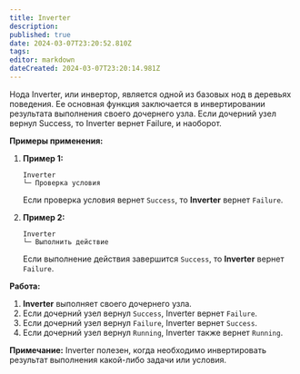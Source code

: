 ```yaml
---
title: Inverter
description: 
published: true
date: 2024-03-07T23:20:52.810Z
tags: 
editor: markdown
dateCreated: 2024-03-07T23:20:14.981Z
---
```


Нода Inverter, или инвертор, является одной из базовых нод в деревьях поведения. Ее основная функция заключается в инвертировании результата выполнения своего дочернего узла. Если дочерний узел вернул Success, то Inverter вернет Failure, и наоборот. 

**Примеры применения:**
1. **Пример 1:**
   ```
   Inverter
   └─ Проверка условия
   ```
   Если проверка условия вернет `Success`, то **Inverter** вернет `Failure`.

2. **Пример 2:**
   ```
   Inverter
   └─ Выполнить действие
   ```
   Если выполнение действия завершится `Success`, то **Inverter** вернет `Failure`.

**Работа:**
1. **Inverter** выполняет своего дочернего узла.
2. Если дочерний узел вернул `Success`, Inverter вернет `Failure`.
3. Если дочерний узел вернул `Failure`, Inverter вернет `Success`.
4. Если дочерний узел вернул `Running`, Inverter также вернет `Running`.

**Примечание:**
Inverter полезен, когда необходимо инвертировать результат выполнения какой-либо задачи или условия.